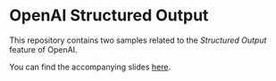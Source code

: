 # OpenAI Structured Output

This repository contains two samples related to the _Structured Output_ feature of OpenAI.

You can find the accompanying slides [here](https://slides.com/rainerstropek/openai-structured-output/fullscreen).
